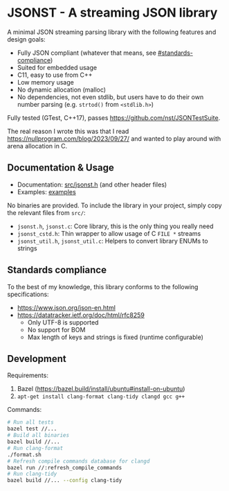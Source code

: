 # JSONST - A streaming JSON library

A minimal JSON streaming parsing library with the following features and design goals:

- Fully JSON compliant (whatever that means, see [#standards-compliance](#standards-compliance))
- Suited for embedded usage
- C11, easy to use from C++
- Low memory usage
- No dynamic allocation (malloc)
- No dependencies, not even stdlib, but users have to do their own number parsing (e.g. `strtod()` from `<stdlib.h>`)

Fully tested (GTest, C++17), passes https://github.com/nst/JSONTestSuite.

The real reason I wrote this was that I read https://nullprogram.com/blog/2023/09/27/
and wanted to play around with arena allocation in C.

## Documentation & Usage

- Documentation: [src/jsonst.h](src/jsonst.h) (and other header files)
- Examples: [examples](examples)

No binaries are provided.
To include the library in your project, simply copy the relevant files from `src/`:

- `jsonst.h`, `jsonst.c`: Core library, this is the only thing you really need
- `jsonst_cstd.h`: Thin wrapper to allow usage of C `FILE *` streams
- `jsonst_util.h`, `jsonst_util.c`: Helpers to convert library ENUMs to strings

## Standards compliance

To the best of my knowledge, this library conforms to the following specifications:

- https://www.json.org/json-en.html
- https://datatracker.ietf.org/doc/html/rfc8259
  - Only UTF-8 is supported
  - No support for BOM
  - Max length of keys and strings is fixed (runtime configurable)

## Development

Requirements:

1. Bazel (https://bazel.build/install/ubuntu#install-on-ubuntu)
2. `apt-get install clang-format clang-tidy clangd gcc g++`

Commands:

```bash
# Run all tests
bazel test //...
# Build all binaries
bazel build //...
# Run clang-format
./format.sh
# Refresh compile commands database for clangd
bazel run //:refresh_compile_commands
# Run clang-tidy
bazel build //... --config clang-tidy
```
